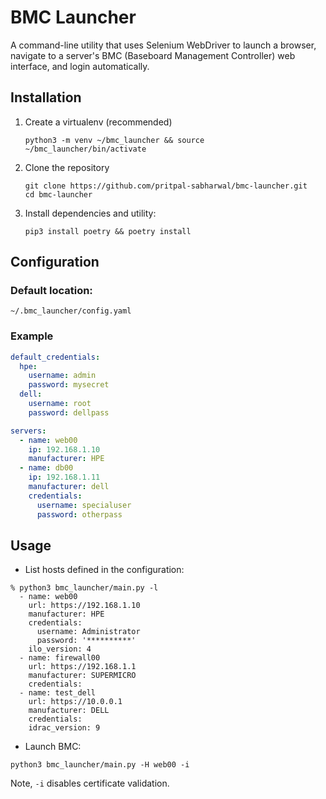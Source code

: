 # BMC Launcher

A command-line utility that uses Selenium WebDriver to launch a browser, navigate to a server's BMC (Baseboard Management Controller) web interface, and login automatically.

## Installation

1. Create a virtualenv (recommended)
    ```
    python3 -m venv ~/bmc_launcher && source ~/bmc_launcher/bin/activate
    ```

1. Clone the repository
    ```
    git clone https://github.com/pritpal-sabharwal/bmc-launcher.git
    cd bmc-launcher
    ```

1. Install dependencies and utility:
    ```
    pip3 install poetry && poetry install
    ```

## Configuration

### Default location:

`~/.bmc_launcher/config.yaml`

### Example

```yaml
default_credentials:
  hpe:
    username: admin
    password: mysecret
  dell:
    username: root
    password: dellpass

servers:
  - name: web00
    ip: 192.168.1.10
    manufacturer: HPE
  - name: db00
    ip: 192.168.1.11
    manufacturer: dell
    credentials:
      username: specialuser
      password: otherpass
```

## Usage

- List hosts defined in the configuration:

```
% python3 bmc_launcher/main.py -l
  - name: web00
    url: https://192.168.1.10
    manufacturer: HPE
    credentials:
      username: Administrator
      password: '**********'
    ilo_version: 4
  - name: firewall00
    url: https://192.168.1.1
    manufacturer: SUPERMICRO
    credentials:
  - name: test_dell
    url: https://10.0.0.1
    manufacturer: DELL
    credentials:
    idrac_version: 9
```

- Launch BMC:

```
python3 bmc_launcher/main.py -H web00 -i
```

Note, `-i` disables certificate validation.
